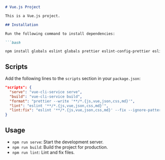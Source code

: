 ```markdown
# Vue.js Project

This is a Vue.js project.

## Installation

Run the following command to install dependencies:

```bash

npm install globals eslint globals prettier eslint-config-prettier eslint-plugin-prettier eslint-plugin-vue @babel/core @babel/eslint-parser @babel/preset-env @eslint/js @vue/cli-plugin-babel @vue/cli-service --save-dev
```


## Scripts

Add the following lines to the `scripts` section in your `package.json`:

```json
"scripts": {
  "serve": "vue-cli-service serve",
  "build": "vue-cli-service build",
  "format": "prettier --write '**/*.{js,vue,json,css,md}'",
  "lint": "eslint '**/*.{js,vue,json,css,md}'",
  "lint:fix": "eslint '**/*.{js,vue,json,css,md}' --fix --ignore-pattern .gitignore",
}
```

## Usage

- `npm run serve`: Start the development server.
- `npm run build`: Build the project for production.
- `npm run lint`: Lint and fix files.
```